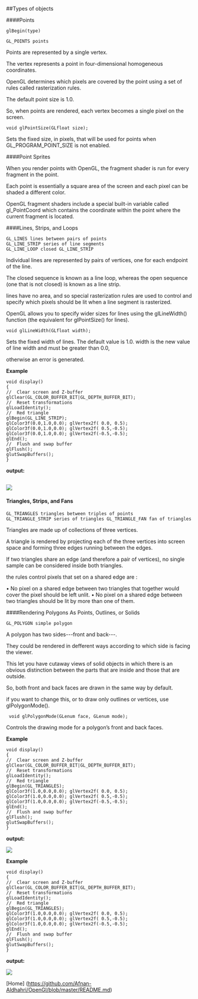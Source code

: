 ##Types of objects



####Points

    glBegin(type) 

    GL_POINTS points
    
Points are represented by a single vertex. 

The vertex represents a point in four-dimensional homogeneous coordinates.

OpenGL determines which pixels are covered by the point using a set of rules called rasterization rules.

The default point size is 1.0. 

So, when points are rendered, each vertex  becomes a single pixel on the screen. 

    void glPointSize(GLfloat size);
    
Sets the fixed size, in pixels, that will be used for points when
GL_PROGRAM_POINT_SIZE is not enabled.


    
####Point Sprites

When you render points with OpenGL, the fragment shader is run for every fragment in the point.

Each point is essentially a square area of the screen and each pixel can be shaded a different color.

 OpenGL fragment shaders include a special built-in variable called gl_PointCoord which contains the coordinate within the point where the current fragment is located. 

####Lines, Strips, and Loops

    GL_LINES lines between pairs of points
    GL_LINE_STRIP series of line segments
    GL_LINE_LOOP closed GL_LINE_STRIP


Individual lines are  represented by pairs of vertices, one for each endpoint of the line.

The closed sequence is known as a line loop, whereas the open sequence (one that is not closed) is known
as a line strip.

lines  have no area, and so special rasterization rules are used to control and specify which pixels should be lit when a line segment is rasterized.

OpenGL allows you to specify wider sizes for lines using the glLineWidth() function (the equivalent for glPointSize() for lines).

    void glLineWidth(GLfloat width);
Sets the fixed width of lines. The default value is 1.0. width is the new value of line width and must be greater than 0.0, 

otherwise an error is generated.

**Example**

    void display()
    {
    //  Clear screen and Z-buffer
    glClear(GL_COLOR_BUFFER_BIT|GL_DEPTH_BUFFER_BIT);
    //  Reset transformations
    glLoadIdentity();
    //  Red triangle
    glBegin(GL_LINE_STRIP);
    glColor3f(0.0,1.0,0.0); glVertex2f( 0.0, 0.5);
    glColor3f(0.0,1.0,0.0); glVertex2f( 0.5,-0.5);
    glColor3f(0.0,1.0,0.0); glVertex2f(-0.5,-0.5);
    glEnd();
    //  Flush and swap buffer
    glFlush();
    glutSwapBuffers();
    }

**output:**

![](https://cloud.githubusercontent.com/assets/14142983/10709108/332b1f5c-79de-11e5-817f-16aaa6617e4f.jpg)
-----------------------------------------------------------------------------------------------------------------------------

#### Triangles, Strips, and Fans

    GL_TRIANGLES triangles between triples of points
    GL_TRIANGLE_STRIP series of triangles GL_TRIANGLE_FAN fan of triangles

Triangles are made up of collections of three vertices. 

A triangle is rendered by projecting each of the three vertices into screen space and forming three edges running between the edges.


If two triangles share an edge (and therefore a pair of vertices), no single sample can be considered inside both triangles. 

 the rules control pixels that set on a shared edge are :
 
• No pixel on a shared edge between two triangles that together would cover the pixel should be left unlit.
• No pixel on a shared edge between two triangles should be lit by more than one of them.




####Rendering Polygons As Points, Outlines, or Solids

    GL_POLYGON simple polygon

A polygon has two sides---front and back---.

They could  be rendered in defferent ways according to  which side is facing the viewer. 

This let you  have cutaway views of solid objects in which there is an obvious distinction between the parts that are inside and those that are outside. 

So, both front and back faces are drawn in the same way by default. 

if you want to change this, or to draw only outlines or vertices, use glPolygonMode().

    ￼void glPolygonMode(GLenum face, GLenum mode);
Controls the drawing mode for a polygon’s front and back faces. 



**Example**

    void display()
    {
    //  Clear screen and Z-buffer
    glClear(GL_COLOR_BUFFER_BIT|GL_DEPTH_BUFFER_BIT);
    //  Reset transformations
    glLoadIdentity();
    //  Red triangle
    glBegin(GL_TRIANGLES);
    glColor3f(1.0,0.0,0.0); glVertex2f( 0.0, 0.5);
    glColor3f(1.0,0.0,0.0); glVertex2f( 0.5,-0.5);
    glColor3f(1.0,0.0,0.0); glVertex2f(-0.5,-0.5);
    glEnd();
    //  Flush and swap buffer
    glFlush();
    glutSwapBuffers();
    }
    
**output:**

![ ](https://cloud.githubusercontent.com/assets/14142983/10709166/5a4fc6cc-79df-11e5-81ef-f58d366cd4dc.jpg)


**Example**

    void display()
    {
    //  Clear screen and Z-buffer
    glClear(GL_COLOR_BUFFER_BIT|GL_DEPTH_BUFFER_BIT);
    //  Reset transformations
    glLoadIdentity();
    //  Red triangle
    glBegin(GL_TRIANGLES);
    glColor3f(1.0,0.0,0.0); glVertex2f( 0.0, 0.5);
    glColor3f(1.0,0.0,0.0); glVertex2f( 0.5,-0.5);
    glColor3f(1.0,0.0,0.0); glVertex2f(-0.5,-0.5);
    glEnd();
    //  Flush and swap buffer
    glFlush();
    glutSwapBuffers();
    }
    
**output:**

![ ](https://cloud.githubusercontent.com/assets/14142983/10709210/fe15c9a4-79e0-11e5-9f2f-c4a59145b717.jpg)


[Home] (https://github.com/Afnan-Aldhahri/OpenGl/blob/master/README.md)
